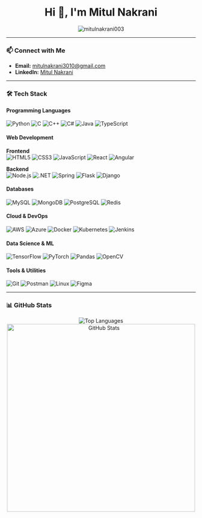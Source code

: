 <h1 align="center">Hi 👋, I'm Mitul Nakrani</h1>

<p align="center"> 
  <img src="https://komarev.com/ghpvc/?username=mitulnakrani003&label=Profile%20views&color=0e75b6&style=flat" alt="mitulnakrani003" /> 
</p>

---

### 📫 Connect with Me
- **Email:** [mitulnakrani3010@gmail.com](mailto:mitulnakrani3010@gmail.com)
- **LinkedIn:** [Mitul Nakrani](https://linkedin.com/in/mitul-nakrani)

---

### 🛠️ Tech Stack

#### **Programming Languages**
![Python](https://img.shields.io/badge/-Python-3776AB?logo=python&logoColor=white)
![C](https://img.shields.io/badge/-C-A8B9CC?logo=c&logoColor=black)
![C++](https://img.shields.io/badge/-C++-00599C?logo=c%2B%2B&logoColor=white)
![C#](https://img.shields.io/badge/-C%23-239120?logo=c-sharp&logoColor=white)
![Java](https://img.shields.io/badge/-Java-007396?logo=java&logoColor=white)
![TypeScript](https://img.shields.io/badge/-TypeScript-3178C6?logo=typescript&logoColor=white)

#### **Web Development**

**Frontend**  
![HTML5](https://img.shields.io/badge/-HTML5-E34F26?logo=html5&logoColor=white)
![CSS3](https://img.shields.io/badge/-CSS3-1572B6?logo=css3&logoColor=white)
![JavaScript](https://img.shields.io/badge/-JavaScript-F7DF1E?logo=javascript&logoColor=black)
![React](https://img.shields.io/badge/-React-61DAFB?logo=react&logoColor=black)
![Angular](https://img.shields.io/badge/-Angular-DD0031?logo=angular&logoColor=white)

**Backend**  
![Node.js](https://img.shields.io/badge/-Node.js-339933?logo=node.js&logoColor=white)
![.NET](https://img.shields.io/badge/-.NET-512BD4?logo=.net&logoColor=white)
![Spring](https://img.shields.io/badge/-Spring-6DB33F?logo=spring&logoColor=white)
![Flask](https://img.shields.io/badge/-Flask-000000?logo=flask&logoColor=white)
![Django](https://img.shields.io/badge/-Django-092E20?logo=django&logoColor=white)

#### **Databases**
![MySQL](https://img.shields.io/badge/-MySQL-4479A1?logo=mysql&logoColor=white)
![MongoDB](https://img.shields.io/badge/-MongoDB-47A248?logo=mongodb&logoColor=white)
![PostgreSQL](https://img.shields.io/badge/-PostgreSQL-336791?logo=postgresql&logoColor=white)
![Redis](https://img.shields.io/badge/-Redis-DC382D?logo=redis&logoColor=white)

#### **Cloud & DevOps**
![AWS](https://img.shields.io/badge/-AWS-232F3E?logo=amazon-aws&logoColor=white)
![Azure](https://img.shields.io/badge/-Azure-0089D6?logo=microsoft-azure&logoColor=white)
![Docker](https://img.shields.io/badge/-Docker-2496ED?logo=docker&logoColor=white)
![Kubernetes](https://img.shields.io/badge/-Kubernetes-326CE5?logo=kubernetes&logoColor=white)
![Jenkins](https://img.shields.io/badge/-Jenkins-D24939?logo=jenkins&logoColor=white)

#### **Data Science & ML**
![TensorFlow](https://img.shields.io/badge/-TensorFlow-FF6F00?logo=tensorflow&logoColor=white)
![PyTorch](https://img.shields.io/badge/-PyTorch-EE4C2C?logo=pytorch&logoColor=white)
![Pandas](https://img.shields.io/badge/-Pandas-150458?logo=pandas&logoColor=white)
![OpenCV](https://img.shields.io/badge/-OpenCV-5C3EE8?logo=opencv&logoColor=white)

#### **Tools & Utilities**
![Git](https://img.shields.io/badge/-Git-F05032?logo=git&logoColor=white)
![Postman](https://img.shields.io/badge/-Postman-FF6C37?logo=postman&logoColor=white)
![Linux](https://img.shields.io/badge/-Linux-FCC624?logo=linux&logoColor=black)
![Figma](https://img.shields.io/badge/-Figma-F24E1E?logo=figma&logoColor=white)

---

### 📊 GitHub Stats

<p align="center">
  <img src="https://github-readme-stats.vercel.app/api/top-langs?username=mitulnakrani003&show_icons=true&locale=en&layout=compact" alt="Top Languages" />
  <br>
  <img src="https://github-readme-stats.vercel.app/api?username=mitulnakrani003&show_icons=true&locale=en" alt="GitHub Stats" width="500"/>
</p>
